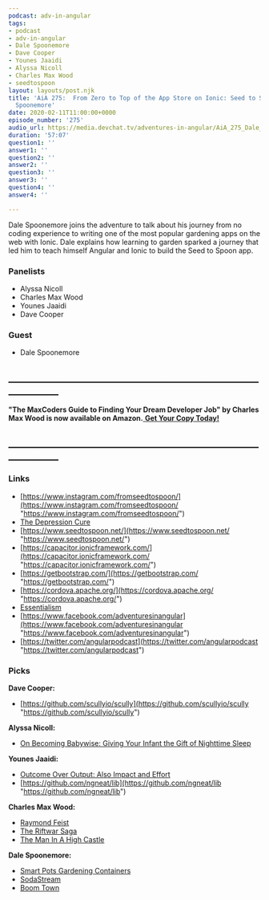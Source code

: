 ```yaml
---
podcast: adv-in-angular
tags:
- podcast
- adv-in-angular
- Dale Spoonemore
- Dave Cooper
- Younes Jaaidi
- Alyssa Nicoll
- Charles Max Wood
- seedtospoon
layout: layouts/post.njk
title: 'AiA 275:  From Zero to Top of the App Store on Ionic: Seed to Spoon with Dale
  Spoonemore'
date: 2020-02-11T11:00:00+0000
episode_number: '275'
audio_url: https://media.devchat.tv/adventures-in-angular/AiA_275_Dale_Spoonemore.mp3
duration: '57:07'
question1: ''
answer1: ''
question2: ''
answer2: ''
question3: ''
answer3: ''
question4: ''
answer4: ''

---
```

Dale Spoonemore joins the adventure to talk about his journey from no coding experience to writing one of the most popular gardening apps on the web with Ionic. Dale explains how learning to garden sparked a journey that led him to teach himself Angular and Ionic to build the Seed to Spoon app.

### **Panelists**

* Alyssa Nicoll
* Charles Max Wood
* Younes Jaaidi
* Dave Cooper

### **Guest**

* Dale Spoonemore

## **____________________________________________________________**

**"The MaxCoders Guide to Finding Your Dream Developer Job" by Charles Max Wood is now available on Amazon.**[ **Get Your Copy Today!**](https://www.amazon.com/gp/product/B081MBL5C9/ref=as_li_ss_tl?ie=UTF8&linkCode=sl1&tag=devchattv-20&linkId=9d61363241636e2546ef46abba198746&language=en_US)

## **____________________________________________________________**

### **Links**

* [https://www.instagram.com/fromseedtospoon/](https://www.instagram.com/fromseedtospoon/ "https://www.instagram.com/fromseedtospoon/")
* [The Depression Cure](https://amzn.to/383fTNu)
* [https://www.seedtospoon.net/](https://www.seedtospoon.net/ "https://www.seedtospoon.net/")
* [https://capacitor.ionicframework.com/](https://capacitor.ionicframework.com/ "https://capacitor.ionicframework.com/")
* [https://getbootstrap.com/](https://getbootstrap.com/ "https://getbootstrap.com/")
* [https://cordova.apache.org/](https://cordova.apache.org/ "https://cordova.apache.org/")
* [Essentialism](https://amzn.to/2TjWSCo)
* [https://www.facebook.com/adventuresinangular](https://www.facebook.com/adventuresinangular "https://www.facebook.com/adventuresinangular")
* [https://twitter.com/angularpodcast](https://twitter.com/angularpodcast "https://twitter.com/angularpodcast")

### **Picks**

**Dave Cooper:**

* [https://github.com/scullyio/scully](https://github.com/scullyio/scully "https://github.com/scullyio/scully")

**Alyssa Nicoll:**

* [On Becoming Babywise: Giving Your Infant the Gift of Nighttime Sleep](https://www.amazon.com/Becoming-Babywise-Nighttime-Interactive-Support/dp/1932740503/ref=sr_1_1?crid=QJ44I4DRXP7B&keywords=babywise&qid=1578943834&s=books&sprefix=babywise%2Cgift-cards%2C161&sr=1-1 "On Becoming Babywise: Giving Your Infant the Gift of Nighttime Sleep")

**Younes Jaaidi:**

* [Outcome Over Output: Also Impact and Effort](https://medium.com/@kentbeck_7670/outcome-over-output-also-impact-and-effort-8f9eb0ce0dbb)
* [https://github.com/ngneat/lib](https://github.com/ngneat/lib "https://github.com/ngneat/lib")

**Charles Max Wood:**

* [Raymond Feist](https://amzn.to/2N3L4Ai)
* [The Riftwar Saga](http://www.crydee.com/raymond-feist/book-series/the-riftwar-saga)
* [The Man In A High Castle](https://www.imdb.com/title/tt1740299/)

**Dale Spoonemore:**

* [Smart Pots Gardening Containers](https://www.amazon.com/s?k=Smart+Pots+Gardening+Containers&ref=nb_sb_noss)
* [SodaStream](https://www.amazon.com/s?k=soda+stream&crid=1EPM9NR47XVQU&sprefix=soda+stream%2Caps%2C368&ref=nb_sb_ss_i_1_11)
* [Boom Town]()
